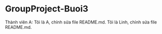 # GroupProject-Buoi3
Thành viên A: Tôi là A, chỉnh sửa file README.md.
Tôi là Linh, chỉnh sửa file README.md.
